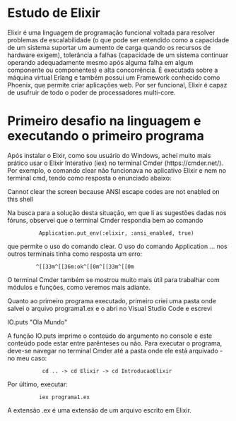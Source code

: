 # Estudo de Elixir

<p>Elixir é uma linguagem de programação funcional voltada para resolver problemas de escalabilidade (o que pode ser entendido como a capacidade de um sistema suportar um aumento de carga quando os recursos de hardware exigem), tolerância a falhas (capacidade de um sistema continuar operando adequadamente mesmo após alguma falha em algum componente ou componentes) e alta concorrência. É executada sobre a máquina virtual Erlang e também possui um Framework conhecido como Phoenix, que permite criar aplicações web. Por ser funcional, Elixir é capaz de usufruir de todo o poder de processadores multi-core.</p>

<h1>Primeiro desafio na linguagem e executando o primeiro programa</h1>

<p>Após instalar o Elxir, como sou usuário do Windows, achei muito mais prático usar o Elixir Interativo (iex) no terminal Cmder (https://cmder.net/). Por exemplo, o comando clear não funcionava no aplicativo Elixir e nem no terminal cmd, tendo como resposta o enunciado abaixo:</p>

<p>Cannot clear the screen because ANSI escape codes are not enabled on this shell</p>

<p>Na busca para a solução desta situação, em que li as sugestões dadas nos fóruns, observei que o terminal Cmder respondia bem ao comando</p>

              Application.put_env(:elixir, :ansi_enabled, true)

que permite o uso do comando clear. 
O uso do comando Application ... nos outros terminais tinha como resposta um erro:

             ^[[33m^[[36m:ok^[[0m^[[33m^[[0m

O terminal Cmder também se mostrou muito mais útil para trabalhar com módulos e funções, como veremos mais adiante.

Quanto ao primeiro programa executado, primeiro criei uma pasta onde salvei o arquivo programa1.ex e o abri no Visual Studio Code e escrevi

IO.puts "Ola Mundo"

A função IO.puts imprime o conteúdo do argumento no console e este conteúdo pode estar entre parênteses ou não. Para executar o programa, deve-se navegar no terminal Cmder até a pasta onde ele está arquivado - no meu caso:

               cd .. -> cd Elixir -> cd IntroducaoElixir

Por último, executar:

              iex programa1.ex
 
 A extensão .ex é uma extensão de um arquivo escrito em Elixir.
